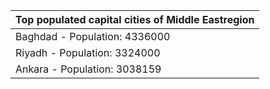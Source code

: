 | Top populated capital cities of Middle Eastregion |
| --- |
| Baghdad - Population: 4336000 |
| Riyadh - Population: 3324000 |
| Ankara - Population: 3038159 |
